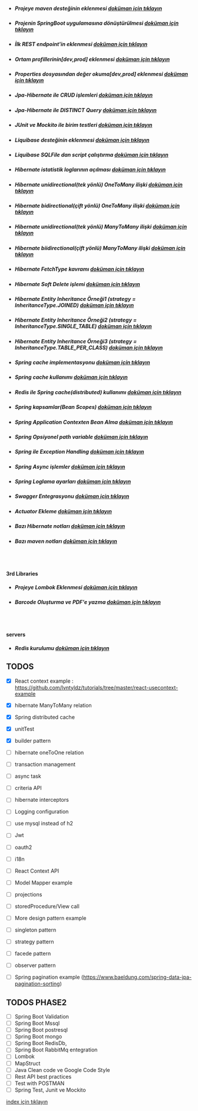 * ##### Projeye maven desteğinin eklenmesi [doküman için tıklayın](./documentation/addMavenSupportToProject.md)
* ##### Projenin SpringBoot uygulamasına dönüştürülmesi [doküman için tıklayın](./documentation/convertProjectToSpringBootApp.md)
* ##### İlk REST endpoint'in eklenmesi [doküman için tıklayın](./documentation/createFirstRestController.md)
* ##### Ortam profillerinin[dev,prod] eklenmesi [doküman için tıklayın](./documentation/createEnvironmentProfiles.md)
* ##### Properties dosyasından değer okuma[dev,prod] eklenmesi [doküman için tıklayın](./documentation/readParamFromConfigFile.md)
* ##### Jpa-Hibernate ile  CRUD işlemleri [doküman için tıklayın](./documentation/CRUDWithJpaHibernate.md)
* ##### Jpa-Hibernate ile  DISTINCT Query  [doküman için tıklayın](./documentation/jpaHibernateDistinctExample.md)
* ##### JUnit ve Mockito ile birim testleri [doküman için tıklayın](./documentation/unitTestWithJunitAndMockito.md)
* ##### Liquibase desteğinin eklenmesi [doküman için tıklayın](./documentation/addLiquibaseSupport.md)
* ##### Liquibase SQLFile dan script çalıştırma [doküman için tıklayın](./documentation/addLiquibaseChangesetFromSqlFileData.md)
* ##### Hibernate istatistik loglarının açılması [doküman için tıklayın](./documentation/addStatisticalLoggingSessionEvent.md)
* ##### Hibernate unidirectional(tek yönlü) OneToMany ilişki [doküman için tıklayın](./documentation/addOneToManyUnidirectionalRelation.md)
* ##### Hibernate bidirectional(çift yönlü) OneToMany ilişki [doküman için tıklayın](./documentation/addOneToManyBidirectionalRelation.md)
* ##### Hibernate unidirectional(tek yönlü) ManyToMany ilişki [doküman için tıklayın](./documentation/addManyToManyUnidirectionalRelation.md)
* ##### Hibernate biidirectional(çift yönlü) ManyToMany ilişki [doküman için tıklayın](./documentation/addManyToManybidirectionalRelation.md)
* ##### Hibernate FetchType kavramı [doküman için tıklayın](./documentation/hibernateFetchTypes.md)
* ##### Hibernate Soft Delete işlemi [doküman için tıklayın](./documentation/hibernateSoftDetele.md)
* ##### Hibernate Entity Inheritance Örneği1 (strategy = InheritanceType.JOINED)  [doküman için tıklayın](./documentation/entityInheritanceJoinedExample.md)
* ##### Hibernate Entity Inheritance Örneği2 (strategy = InheritanceType.SINGLE_TABLE)  [doküman için tıklayın](./documentation/entityInheritanceSingleTableExample.md)
* ##### Hibernate Entity Inheritance Örneği3 (strategy = InheritanceType.TABLE_PER_CLASS)  [doküman için tıklayın](./documentation/entityInheritanceTablePerClassExample.md)
* ##### Spring cache implementasyonu [doküman için tıklayın](./documentation/springCacheImpl.md)
* ##### Spring cache kullanımı [doküman için tıklayın](./documentation/springCacheExamples.md)
* ##### Redis ile Spring cache(distributed) kullanımı [doküman için tıklayın](./documentation/distributedCacheWithRedis.md)
* ##### Spring kapsamlar(Bean Scopes) [doküman için tıklayın](./documentation/springBeanScopes.md)
* ##### Spring Application Contexten Bean Alma [doküman için tıklayın](./documentation/getBeansFromAppContext.md)
* ##### Spring Opsiyonel path variable [doküman için tıklayın](./documentation/generateBarcodeAndPdf.md)
* ##### Spring ile Exception Handling [doküman için tıklayın](./documentation/exceptionHanglingWithSpring.md)
* ##### Spring Async işlemler [doküman için tıklayın](./documentation/assAsyncExample.md)
* ##### Spring Loglama ayarları [doküman için tıklayın](./documentation/springLoggingConfiguration.md)
* ##### Swagger Entegrasyonu [doküman için tıklayın](./documentation/swaggerIntegration.md)
* ##### Actuator Ekleme [doküman için tıklayın](./documentation/addActuator.md)


* ##### Bazı Hibernate notları [doküman için tıklayın](./documentation/hibernateRelationNotes.md)
* ##### Bazı maven notları [doküman için tıklayın](./documentation/mavenNotes.md)

<br/>
<br/>

**3rd Libraries**
* ##### Projeye Lombok Eklenmesi [doküman için tıklayın](./documentation/addLombokToProject.md)
* ##### Barcode Oluşturma ve PDF'e yazma [doküman için tıklayın](./documentation/generateBarcodeAndPdf.md)

<br/>
<br/>

**servers**
* ##### Redis kurulumu [doküman için tıklayın](./documentation/dockerRedisExample.md)


## TODOS
- [X] React context example : https://github.com/lvntyldz/tutorials/tree/master/react-usecontext-example 
- [X] hibernate ManyToMany relation
- [X] Spring distributed cache 
- [X] unitTest 
- [X] builder pattern

- [ ] hibernate oneToOne relation
- [ ] transaction management
- [ ] async task 
- [ ] criteria API
- [ ] hibernate interceptors
- [ ] Logging configuration
- [ ] use mysql instead of h2
- [ ] Jwt
- [ ] oauth2
- [ ] i18n
- [ ] React Context API
- [ ] Model Mapper example 
- [ ] projections
- [ ] storedProcedure/View call
- [ ] More design pattern example
- [ ] singleton pattern
- [ ] strategy pattern
- [ ] facede pattern
- [ ] observer pattern
- [ ] Spring pagination example (https://www.baeldung.com/spring-data-jpa-pagination-sorting)

## TODOS PHASE2
- [ ] Spring Boot Validation
- [ ] Spring Boot Mssql
- [ ] Spring Boot postresql
- [ ] Spring Boot mongo
- [ ] Spring Boot RedisDb,
- [ ] Spring Boot RabbitMq entegration
- [ ] Lombok
- [ ] MapStruct
- [ ] Java Clean code ve Google Code Style
- [ ] Rest API best practices
- [ ] Test with POSTMAN 
- [ ] Spring Test, Junit ve Mockito

[index için tıklayın](../README.md)

